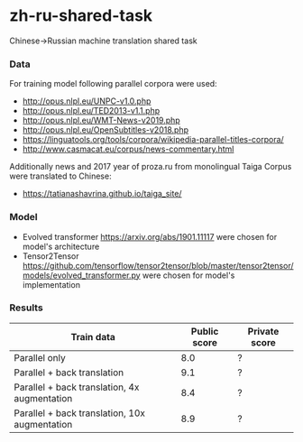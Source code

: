# zh-ru-shared-task
Chinese->Russian machine translation shared task

### Data
For training model following parallel corpora were used:
* http://opus.nlpl.eu/UNPC-v1.0.php
* http://opus.nlpl.eu/TED2013-v1.1.php
* http://opus.nlpl.eu/WMT-News-v2019.php
* http://opus.nlpl.eu/OpenSubtitles-v2018.php
* https://linguatools.org/tools/corpora/wikipedia-parallel-titles-corpora/
* http://www.casmacat.eu/corpus/news-commentary.html

Additionally news and 2017 year of proza.ru from monolingual Taiga Corpus were translated to Chinese:
* https://tatianashavrina.github.io/taiga_site/

### Model
* Evolved transformer https://arxiv.org/abs/1901.11117 were chosen for model's architecture
* Tensor2Tensor https://github.com/tensorflow/tensor2tensor/blob/master/tensor2tensor/models/evolved_transformer.py were chosen for model's implementation

### Results

Train data | Public score | Private score
--- | --- | ---
Parallel only | 8.0 | ?
Parallel + back translation | 9.1 | ?
Parallel + back translation, 4x augmentation | 8.4 | ?
Parallel + back translation, 10x augmentation | 8.9 | ?
